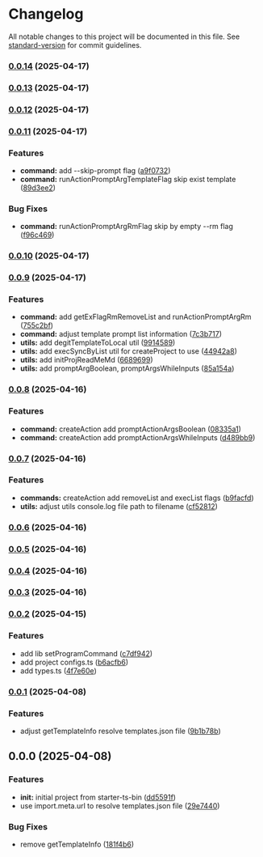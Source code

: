 # Changelog

All notable changes to this project will be documented in this file. See [standard-version](https://github.com/conventional-changelog/standard-version) for commit guidelines.

### [0.0.14](https://github.com/royfuwei/start-ts-by/compare/v0.0.13...v0.0.14) (2025-04-17)

### [0.0.13](https://github.com/royfuwei/start-ts-by/compare/v0.0.12...v0.0.13) (2025-04-17)

### [0.0.12](https://github.com/royfuwei/start-ts-by/compare/v0.0.11...v0.0.12) (2025-04-17)

### [0.0.11](https://github.com/royfuwei/start-ts-by/compare/v0.0.10...v0.0.11) (2025-04-17)


### Features

* **command:** add --skip-prompt flag ([a9f0732](https://github.com/royfuwei/start-ts-by/commit/a9f073280ad496ccd1325fa6497a98d35e027288))
* **command:** runActionPromptArgTemplateFlag skip exist template ([89d3ee2](https://github.com/royfuwei/start-ts-by/commit/89d3ee2789f4ef46d8c2e13c3bb3963e91a49937))


### Bug Fixes

* **command:** runActionPromptArgRmFlag skip by empty --rm flag ([f96c469](https://github.com/royfuwei/start-ts-by/commit/f96c469a506627124a2a1a7bad8a9ff4fc2d850f))

### [0.0.10](https://github.com/royfuwei/start-ts-by/compare/v0.0.9...v0.0.10) (2025-04-17)

### [0.0.9](https://github.com/royfuwei/start-ts-by/compare/v0.0.8...v0.0.9) (2025-04-17)


### Features

* **command:** add getExFlagRmRemoveList and runActionPromptArgRm ([755c2bf](https://github.com/royfuwei/start-ts-by/commit/755c2bff9393c5080319b04095cf7c1096939d8b))
* **command:** adjust template prompt list information ([7c3b717](https://github.com/royfuwei/start-ts-by/commit/7c3b71701ec299749ad825529b407086a1e93332))
* **utils:** add degitTemplateToLocal util ([9914589](https://github.com/royfuwei/start-ts-by/commit/99145895e642d519b8181f81172b50ba1d9560ae))
* **utils:** add execSyncByList util for createProject to use ([44942a8](https://github.com/royfuwei/start-ts-by/commit/44942a83955218e7f953e2ced925d725e79dbd26))
* **utils:** add initProjReadMeMd ([6689699](https://github.com/royfuwei/start-ts-by/commit/668969973eeaa0767257327af41acb65e41b417a))
* **utils:** add promptArgBoolean, promptArgsWhileInputs ([85a154a](https://github.com/royfuwei/start-ts-by/commit/85a154a2658f7a048656d1ffb22712815a7f9a23))

### [0.0.8](https://github.com/royfuwei/start-ts-by/compare/v0.0.7...v0.0.8) (2025-04-16)


### Features

* **command:** createAction add promptActionArgsBoolean ([08335a1](https://github.com/royfuwei/start-ts-by/commit/08335a1996258e351fa86d9aa851a5c8dd81f79f))
* **command:** createAction add promptActionArgsWhileInputs ([d489bb9](https://github.com/royfuwei/start-ts-by/commit/d489bb9f8c55f32be4122981e96d8693e60a8fd8))

### [0.0.7](https://github.com/royfuwei/start-ts-by/compare/v0.0.6...v0.0.7) (2025-04-16)


### Features

* **commands:** createAction add removeList and execList flags ([b9facfd](https://github.com/royfuwei/start-ts-by/commit/b9facfd5fea6414e6e8e5e6a38973446ca9160b5))
* **utils:** adjust utils console.log file path to filename ([cf52812](https://github.com/royfuwei/start-ts-by/commit/cf528120d0d0a818073d609c22872fc407dac6c7))

### [0.0.6](https://github.com/royfuwei/start-ts-by/compare/v0.0.5...v0.0.6) (2025-04-16)

### [0.0.5](https://github.com/royfuwei/start-ts-by/compare/v0.0.4...v0.0.5) (2025-04-16)

### [0.0.4](https://github.com/royfuwei/start-ts-by/compare/v0.0.3...v0.0.4) (2025-04-16)

### [0.0.3](https://github.com/royfuwei/start-ts-by/compare/v0.0.2...v0.0.3) (2025-04-16)

### [0.0.2](https://github.com/royfuwei/start-ts-by/compare/v0.0.1...v0.0.2) (2025-04-15)


### Features

* add lib setProgramCommand ([c7df942](https://github.com/royfuwei/start-ts-by/commit/c7df9422df1159e5dd67ffa5cd60d278f394f3e2))
* add project configs.ts ([b6acfb6](https://github.com/royfuwei/start-ts-by/commit/b6acfb6f67b13f36f9bb8d5a1597456ef6509e2f))
* add types.ts ([4f7e60e](https://github.com/royfuwei/start-ts-by/commit/4f7e60e1f60498213fd814476b32e48f6210f9ee))

### [0.0.1](https://github.com/royfuwei/start-ts-by/compare/v0.0.0...v0.0.1) (2025-04-08)


### Features

* adjust getTemplateInfo resolve templates.json file ([9b1b78b](https://github.com/royfuwei/start-ts-by/commit/9b1b78b2cc87d938cc49fec7f3a2fc584d58e425))

## 0.0.0 (2025-04-08)


### Features

* **init:** initial project from starter-ts-bin ([dd5591f](https://github.com/royfuwei/start-ts-by/commit/dd5591fdee3dd47d2ac461355dc97f39943e0313))
* use import.meta.url to resolve templates.json file ([29e7440](https://github.com/royfuwei/start-ts-by/commit/29e7440a470197dcddd82979c2ea9296ce85c3a0))


### Bug Fixes

* remove getTemplateInfo ([181f4b6](https://github.com/royfuwei/start-ts-by/commit/181f4b6c9ff34c16d3952fc68572a365b5a497f9))
